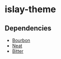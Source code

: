 # islay-theme

## Dependencies
* [Bourbon](https://github.com/thoughtbot/bourbon)
* [Neat](https://github.com/thoughtbot/neat)
* [Bitter](https://github.com/thoughtbot/bitters)
